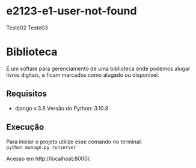 # e2123-e1-user-not-found
Teste02
Teste03

# Biblioteca

É um softare para gerenciamento de uma biblioteca onde podemos alugar livros digitais, e ficam marcados como alugado ou disponivel.

## Requisitos
- django v.3.8
Versão do Python: 3.10.8


## Execução
Para iniciar o projeto utilize esse comando no terminal:  
``` python manage.py runserver ```  
  
Acesso em http://localhost:8000/.



